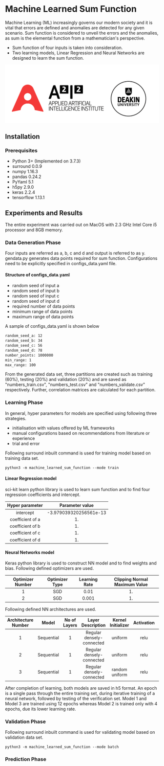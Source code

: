 # Machine Learned Sum Function

Machine Learning (ML) increasingly governs our modern society and it is vital that errors are defined and anomalies are detected for any given scenario. 
Sum function is considered to unveil the errors and the anomalies, as sum is the elemental function from a mathematician's perspective.

* Sum function of four inputs is taken into consideration.
* Two learning models, Linear Regression and Neural Networks are designed to learn the sum function.

![alt text](common/logo.png "Logo")

## Installation

### Prerequisites
* Python 3+ (Implemented on 3.7.3)
* surround 0.0.9
* numpy 1.16.3
* pandas 0.24.2
* PyYaml 5.1
* h5py 2.9.0
* keras 2.2.4
* tensorflow 1.13.1

## Experiments and Results
The entire experiment was carried out on MacOS with 2.3 GHz Intel Core i5 processor and 8GB memory.

### Data Generation Phase
Four inputs are referred as a, b, c and d and output is referred to as y.
gendata.py generates data points required for sum function. Configurations need to be explicitly specified in configs_data.yaml file.
#### Structure of configs_data.yaml
* random seed of input a
* random seed of input b
* random seed of input c
* random seed of input d
* required number of data points
* minimum range of data points
* maximum range of data points

A sample of configs_data.yaml is shown below
```
random_seed_a: 12
random_seed_b: 34
random_seed_c: 56
random_seed_d: 78
number_points: 1000000
min_range: 1
max_range: 100
```
From the generated data set, three partitions are created such as training (60%), testing (20%) and validation (20%) and are saved as "numbers_train.csv", "numbers_test.csv" and "numbers_validate.csv" respectively.
Further, correlation matrices are calculated for each partition. 

### Learning Phase
In general, hyper parameters for models are specified using following three strategies.
* initialisation with values offered by ML frameworks
* manual configurations based on recommendations from literature or experience
* trial and error

Following surround inbuilt command is used for training model based on training data set. 
```
python3 -m machine_learned_sum_function --mode train
```
#### Linear Regression model 
sci-kit learn python library is used to learn sum function and to find four regression coefficients and intercept.

|Hyper parameter                |Parameter value         | 
|:-----------------------------:|:---------------------: |
|intercept                      | -3.979039320256561e-13 |
|coefficient of a               |   1.                   |
|coefficient of b               |   1.                   |
|coefficient of c               |   1.                   |
|coefficient of d               |   1.                   |

#### Neural Networks model
Keras python library is used to construct NN model and to find weights and bias.
Following defined optimizers are used.

|Optimizer Number | Optimizer Type |  Learning Rate |Clipping Normal Maximum Value|
|:---------------:|:--------------:|:--------------:|:---------------------------:|
|1                | SGD            |0.01            |1.                           |
|2                | SGD            |0.001           |1.                           |

Following defined NN architectures are used.

|Architecture Number |Model     |No of Layers  |Layer Description           |Kernel Initializer|Activation|Optimizer Number |
|:-----------------: |:-----:   |:-----------: |:-----------------:         |:----------------:|:--------:|:---------------:|
|1                   |Sequential| 1            |Regular densely-connected   |uniform           |  relu    | 1               | 
|2                   |Sequential| 1            |Regular densely-connected   |uniform           |  relu    | 2               |
|3                   |Sequential| 1            |Regular densely-connected   |random uniform    |  relu    | 1               |


After completion of learning, both models are saved in h5 format. An epoch is a single pass through the entire training set, during iterative training of a neural network, followed by testing of the verification set.
Model 1 and Model 3 are trained using 12 epochs whereas Model 2 is trained only with 4 epochs, due its lower learning rate.


### Validation Phase
Following surround inbuilt command is used for validating model based on validation data set.
```
python3 -m machine_learned_sum_function --mode batch
```

### Prediction Phase